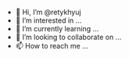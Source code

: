 - 👋 Hi, I’m @retykhyuj
- 👀 I’m interested in ...
- 🌱 I’m currently learning ...
- 💞️ I’m looking to collaborate on ...
- 📫 How to reach me ...

<!---
retykhyuj/retykhyuj is a ✨ special ✨ repository because its `README.md` (this file) appears on your GitHub profile.
You can click the Preview link to take a look at your changes.
--->

